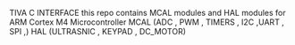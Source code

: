 TIVA C INTERFACE 
this repo contains MCAL modules and HAL modules for ARM Cortex M4 Microcontroller 
MCAL
(ADC , PWM , TIMERS , I2C ,UART , SPI ,) 
HAL 
(ULTRASNIC , KEYPAD , DC_MOTOR)
